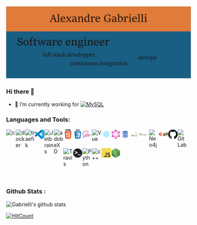 ![bg][banner]


### Hi there 👋


- 🔭 I’m currently working for [<img alt="MySQL" width="70px" src="https://h.glass/wp-content/themes/bwap-theme/images/logo_full.svg" />](https://h.glass/)
<!--
- 🌱 I’m currently learning ...
- 👯 I’m looking to collaborate on ...
- 🤔 I’m looking for help with ...
- 💬 Ask me about ...
- 📫 How to reach me: ...
- 😄 Pronouns: ...
- ⚡ Fun fact: ...

-->
### Languages and Tools:


<img align="left" alt="c" width="26px" src="https://www.google.com/url?sa=i&url=https%3A%2F%2Ficon-icons.com%2Ficon%2Fc-original-logo%2F146611&psig=AOvVaw1zMvvqp48HwHDroGW8zWEj&ust=1630667600921000&source=images&cd=vfe&ved=0CAsQjRxqFwoTCNDKmquU4PICFQAAAAAdAAAAABAD" />

<img align="left" alt="docker" width="26px" src="https://d31ezp3r8jwmks.cloudfront.net/P4LMkQbCoYdT6NiE8ZjETEbw" />
<img align="left" alt="traefik" width="26px" src="https://i.pinimg.com/originals/40/3a/43/403a439d1e6839e167e9e5a3f54044d0.png" />
<img align="left" alt="Visual Studio Code" width="26px" src="https://raw.githubusercontent.com/github/explore/80688e429a7d4ef2fca1e82350fe8e3517d3494d/topics/visual-studio-code/visual-studio-code.png" />
<img align="left" alt="Jetbrains" width="26px" src="https://upload.wikimedia.org/wikipedia/commons/thumb/1/1a/JetBrains_Logo_2016.svg/1200px-JetBrains_Logo_2016.svg.png" />
<img align="left" alt="adobeXD" width="26px" src="https://upload.wikimedia.org/wikipedia/commons/thumb/c/c2/Adobe_XD_CC_icon.svg/1051px-Adobe_XD_CC_icon.svg.png" />


<img align="left" alt="HTML5" width="26px" src="https://raw.githubusercontent.com/github/explore/80688e429a7d4ef2fca1e82350fe8e3517d3494d/topics/html/html.png" />
<img align="left" alt="CSS3" width="26px" src="https://raw.githubusercontent.com/github/explore/80688e429a7d4ef2fca1e82350fe8e3517d3494d/topics/css/css.png" />
<img align="left" alt="Sass" width="26px" src="https://raw.githubusercontent.com/github/explore/80688e429a7d4ef2fca1e82350fe8e3517d3494d/topics/sass/sass.png" />

<img align="left" alt="Vue" width="26px" src="https://www.kaliop.com/app/uploads/2019/01/Vue.js_Logo-1.svg" />
<img align="left" alt="React" width="26px" src="https://raw.githubusercontent.com/github/explore/80688e429a7d4ef2fca1e82350fe8e3517d3494d/topics/react/react.png" />

<img align="left" alt="GraphQL" width="26px" src="https://raw.githubusercontent.com/github/explore/80688e429a7d4ef2fca1e82350fe8e3517d3494d/topics/graphql/graphql.png" />
<img align="left" alt="SQL" width="26px" src="https://raw.githubusercontent.com/github/explore/80688e429a7d4ef2fca1e82350fe8e3517d3494d/topics/sql/sql.png" />
<img align="left" alt="MySQL" width="26px" src="https://raw.githubusercontent.com/github/explore/80688e429a7d4ef2fca1e82350fe8e3517d3494d/topics/mysql/mysql.png" />
<img align="left" alt="MongoDB" width="26px" src="https://raw.githubusercontent.com/github/explore/80688e429a7d4ef2fca1e82350fe8e3517d3494d/topics/mongodb/mongodb.png" />
<img align="left" alt="Neo4j" width="26px" src="https://dyltqmyl993wv.cloudfront.net/assets/stacks/neo4j/img/neo4j-stack-220x234.png" />



<img align="left" alt="Git" width="26px" src="https://raw.githubusercontent.com/github/explore/80688e429a7d4ef2fca1e82350fe8e3517d3494d/topics/git/git.png" />
<img align="left" alt="GitHub" width="26px" src="https://raw.githubusercontent.com/github/explore/78df643247d429f6cc873026c0622819ad797942/topics/github/github.png" />
<img align="left" alt="GitLab" width="26px" src="https://humancoders-formations.s3.amazonaws.com/uploads/course/logo/155/thumb_bigger_formation-gitlab.png" />

<br />
<br />
<br />

<img align="left" alt="Travis" width="26px" src="https://camo.githubusercontent.com/ea6828045b2dcd9770732d272586c5567bedfef3/687474703a2f2f61626f75742e7472617669732d63692e6f72672f696d616765732f7472617669732d6d6173636f742d32303070782e706e67" />
<img align="left" alt="Terminal" width="26px" src="https://raw.githubusercontent.com/github/explore/80688e429a7d4ef2fca1e82350fe8e3517d3494d/topics/terminal/terminal.png" />
<img align="left" alt="Python" width="26px" src="https://upload.wikimedia.org/wikipedia/commons/thumb/c/c3/Python-logo-notext.svg/768px-Python-logo-notext.svg.png" />
<img align="left" alt="c++" width="26px" src="https://upload.wikimedia.org/wikipedia/commons/1/18/ISO_C%2B%2B_Logo.svg" />
<img align="left" alt="" javawidth="26px" src=https://upload.wikimedia.org/wikipedia/fr/2/2e/Java_Logo.svg" />
<img align="left" alt="JavaScript" width="26px" src="https://raw.githubusercontent.com/github/explore/80688e429a7d4ef2fca1e82350fe8e3517d3494d/topics/javascript/javascript.png" />
<img align="left" alt="Node.js" width="26px" src="https://raw.githubusercontent.com/github/explore/80688e429a7d4ef2fca1e82350fe8e3517d3494d/topics/nodejs/nodejs.png" />


<br />
<br />
<br />
<br />
<br />

###  Github Stats :

 ![Gabrielli's github stats](https://github-readme-stats.vercel.app/api?username=AlexandreGabrielli&show_icons=true&theme=radical&count_private=true)



[![HitCount](http://hits.dwyl.com/AlexandreGabrielli/AlexandreGabrielli.svg)](http://hits.dwyl.com/AlexandreGabrielli/AlexandreGabrielli)


[banner]: https://raw.githubusercontent.com/AlexandreGabrielli/AlexandreGabrielli/master/banner.png




